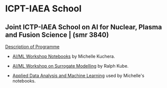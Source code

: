 # ICPT-IAEA School

## Joint ICTP-IAEA School on AI for Nuclear, Plasma and Fusion Science | (smr 3840)

[Description of Programme](https://indico.ictp.it/event/10174/other-view?view=ictptimetable)


* [AI/ML Workshop Notebooks](https://github.com/alpha-davidson/ICTP-IAEA-2023) by Michelle Kuchera.


* [AI/ML Workshop on Surrogate Modelling](https://github.com/rkube/IAEA_school23) by Ralph Kube.


* [Applied Data Analysis and Machine Learning](https://github.com/CompPhysics/MachineLearning) used by Michelle's notebooks.